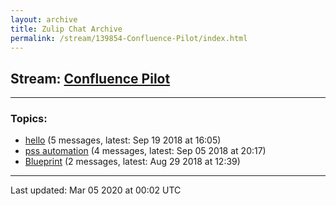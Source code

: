 ```yaml
---
layout: archive
title: Zulip Chat Archive
permalink: /stream/139854-Confluence-Pilot/index.html
---
```


## Stream: [Confluence Pilot](https://hl7webmaster.github.io/zulip-hl7-org/stream/139854-Confluence-Pilot/index.html)
---

### Topics:

* [hello](topic/hello.html) (5 messages, latest: Sep 19 2018 at 16:05)
* [pss automation](topic/pss.20automation.html) (4 messages, latest: Sep 05 2018 at 20:17)
* [Blueprint](topic/Blueprint.html) (2 messages, latest: Aug 29 2018 at 12:39)

<hr><p>Last updated: Mar 05 2020 at 00:02 UTC</p>